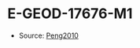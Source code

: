 <a name="material" />

# E-GEOD-17676-M1
<script type="application/ld+json">
  {
    "@context": "https://schema.org/",
    "@type": "ChemicalSubstance",
    "http://purl.org/dc/terms/conformsTo":
      {
        "@type": "CreativeWork",
        "@id": "https://bioschemas.org/profiles/ChemicalSubstance/0.4-RELEASE/"
      },
    "@id": "https://egonw.github.io/nanowiki/nanowiki428.html#material",
    "name": "E-GEOD-17676-M1",
    "sameAs": "http://127.0.0.1/mediawiki/index.php/Special:URIResolver/E-2DGEOD-2D17676-2DM1"
  }
</script>


* Source: [Peng2010](Peng2010.md)
